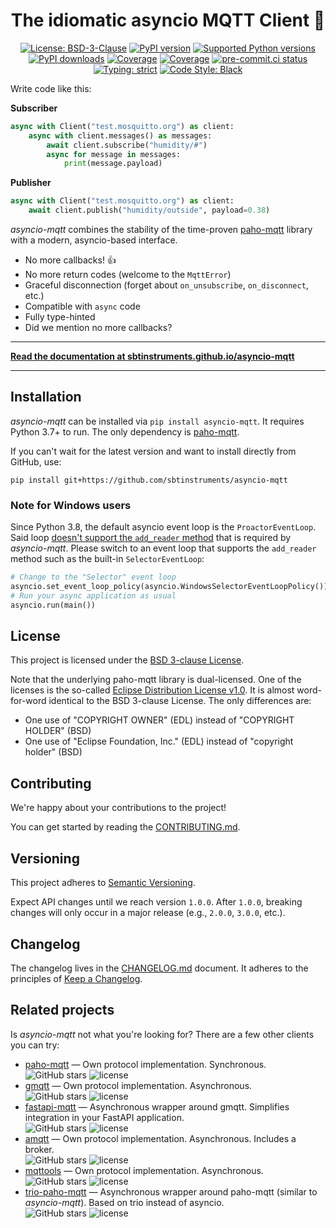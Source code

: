 <h1 align="center">The idiomatic asyncio MQTT Client 🙌</h1>
<p align="center">
    <a href="https://github.com/sbtinstruments/asyncio-mqtt/blob/main/LICENSE"><img alt="License: BSD-3-Clause" src="https://img.shields.io/github/license/sbtinstruments/asyncio-mqtt"></a>
    <a href="https://pypi.org/project/asyncio-mqtt"><img alt="PyPI version" src="https://img.shields.io/pypi/v/asyncio-mqtt"></a>
    <a href="https://pypi.org/project/asyncio-mqtt"><img alt="Supported Python versions" src="https://img.shields.io/pypi/pyversions/asyncio-mqtt.svg"></a>
    <a href="https://pypi.org/project/asyncio-mqtt"><img alt="PyPI downloads" src="https://img.shields.io/pypi/dm/asyncio-mqtt"></a>
    <a href="https://github.com/sbtinstruments/asyncio-mqtt/actions/workflows/test.yml"><img alt="Coverage" src="https://github.com/sbtinstruments/asyncio-mqtt/actions/workflows/test.yml/badge.svg"></a>
    <a href="https://codecov.io/gh/sbtinstruments/asyncio-mqtt"><img alt="Coverage" src="https://img.shields.io/codecov/c/github/sbtinstruments/asyncio-mqtt"></a>
    <a href="https://results.pre-commit.ci/latest/github/sbtinstruments/asyncio-mqtt/main"><img alt="pre-commit.ci status" src="https://results.pre-commit.ci/badge/github/sbtinstruments/asyncio-mqtt/main.svg"></a>
    <a href="https://github.com/sbtinstruments/asyncio-mqtt"><img alt="Typing: strict" src="https://img.shields.io/badge/typing-strict-green.svg"></a>
    <a href="https://github.com/sbtinstruments/asyncio-mqtt"><img alt="Code Style: Black" src="https://img.shields.io/badge/code%20style-black-black"></a>
</p>

<!-- pitch start -->

Write code like this:

**Subscriber**

```python
async with Client("test.mosquitto.org") as client:
    async with client.messages() as messages:
        await client.subscribe("humidity/#")
        async for message in messages:
            print(message.payload)
```

**Publisher**

```python
async with Client("test.mosquitto.org") as client:
    await client.publish("humidity/outside", payload=0.38)
```

_asyncio-mqtt_ combines the stability of the time-proven [paho-mqtt](https://github.com/eclipse/paho.mqtt.python) library with a modern, asyncio-based interface.

- No more callbacks! 👍
- No more return codes (welcome to the `MqttError`)
- Graceful disconnection (forget about `on_unsubscribe`, `on_disconnect`, etc.)
- Compatible with `async` code
- Fully type-hinted
- Did we mention no more callbacks?

<!-- pitch end -->

---

**[Read the documentation at sbtinstruments.github.io/asyncio-mqtt](https://sbtinstruments.github.io/asyncio-mqtt)**

---

<!-- documentation start -->

## Installation

_asyncio-mqtt_ can be installed via `pip install asyncio-mqtt`. It requires Python 3.7+ to run. The only dependency is [paho-mqtt](https://github.com/eclipse/paho.mqtt.python).

If you can't wait for the latest version and want to install directly from GitHub, use:

`pip install git+https://github.com/sbtinstruments/asyncio-mqtt`

### Note for Windows users

Since Python 3.8, the default asyncio event loop is the `ProactorEventLoop`. Said loop [doesn't support the `add_reader` method](https://docs.python.org/3/library/asyncio-platforms.html#windows) that is required by _asyncio-mqtt_. Please switch to an event loop that supports the `add_reader` method such as the built-in `SelectorEventLoop`:

```python
# Change to the "Selector" event loop
asyncio.set_event_loop_policy(asyncio.WindowsSelectorEventLoopPolicy())
# Run your async application as usual
asyncio.run(main())
```

## License

This project is licensed under the [BSD 3-clause License](https://opensource.org/licenses/BSD-3-Clause).

Note that the underlying paho-mqtt library is dual-licensed. One of the licenses is the so-called [Eclipse Distribution License v1.0](https://www.eclipse.org/org/documents/edl-v10.php). It is almost word-for-word identical to the BSD 3-clause License. The only differences are:

- One use of "COPYRIGHT OWNER" (EDL) instead of "COPYRIGHT HOLDER" (BSD)
- One use of "Eclipse Foundation, Inc." (EDL) instead of "copyright holder" (BSD)

## Contributing

We're happy about your contributions to the project!

You can get started by reading the [CONTRIBUTING.md](https://github.com/sbtinstruments/asyncio-mqtt/blob/main/CHANGELOG.md).

## Versioning

This project adheres to [Semantic Versioning](https://semver.org/spec/v2.0.0.html).

Expect API changes until we reach version `1.0.0`. After `1.0.0`, breaking changes will only occur in a major release (e.g., `2.0.0`, `3.0.0`, etc.).

## Changelog

The changelog lives in the [CHANGELOG.md](https://github.com/sbtinstruments/asyncio-mqtt/blob/main/CHANGELOG.md) document. It adheres to the principles of [Keep a Changelog](https://keepachangelog.com/en/1.0.0/).

## Related projects

Is _asyncio-mqtt_ not what you're looking for? There are a few other clients you can try:

- [paho-mqtt](https://github.com/eclipse/paho.mqtt.python) — Own protocol implementation. Synchronous.<br>![GitHub stars](https://img.shields.io/github/stars/eclipse/paho.mqtt.python) ![license](https://img.shields.io/github/license/eclipse/paho.mqtt.python)
- [gmqtt](https://github.com/wialon/gmqtt) — Own protocol implementation. Asynchronous.<br>![GitHub stars](https://img.shields.io/github/stars/wialon/gmqtt) ![license](https://img.shields.io/github/license/wialon/gmqtt)
- [fastapi-mqtt](https://github.com/sabuhish/fastapi-mqtt) — Asynchronous wrapper around gmqtt. Simplifies integration in your FastAPI application.<br>![GitHub stars](https://img.shields.io/github/stars/sabuhish/fastapi-mqtt) ![license](https://img.shields.io/github/license/sabuhish/fastapi-mqtt)
- [amqtt](https://github.com/Yakifo/amqtt) — Own protocol implementation. Asynchronous. Includes a broker.<br>![GitHub stars](https://img.shields.io/github/stars/Yakifo/amqtt) ![license](https://img.shields.io/github/license/Yakifo/amqtt)
- [mqttools](https://github.com/eerimoq/mqttools) — Own protocol implementation. Asynchronous.<br>![GitHub stars](https://img.shields.io/github/stars/eerimoq/mqttools) ![license](https://img.shields.io/github/license/eerimoq/mqttools)
- [trio-paho-mqtt](https://github.com/bkanuka/trio-paho-mqtt) — Asynchronous wrapper around paho-mqtt (similar to _asyncio-mqtt_). Based on trio instead of asyncio.<br>![GitHub stars](https://img.shields.io/github/stars/bkanuka/trio-paho-mqtt) ![license](https://img.shields.io/github/license/bkanuka/trio-paho-mqtt)
